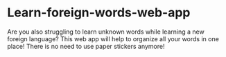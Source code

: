 # Learn-foreign-words-web-app
Are you also struggling to learn unknown words while learning a new foreign language? This web app will help to organize all your words in one place! There is no need to use paper stickers anymore!
